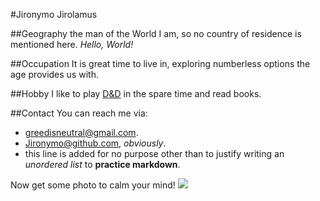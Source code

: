#Jironymo Jirolamus

##Geography
the man of the World I am, so no country of residence is mentioned here.
*Hello, World!*

##Occupation
It is great time to live in, exploring numberless options the age provides us with. 

##Hobby
I like to play [D&D](https://en.wikipedia.org/wiki/Dungeons_%26_Dragons) in the spare time and read books.

##Contact
You can reach me via: 
- greedisneutral@gmail.com.
- Jironymo@github.com, *obviously*.
- this line is added for no purpose other than to justify writing an *unordered list* to **practice markdown**.

Now get some photo to calm your mind! ![](https://lh3.googleusercontent.com/YGJ77qN9KiwctZgfqV8Bf3hNo0rZvcFaPKDTkvtS6kVbtwyCS80Pm6dpXzJCCLZE1Q)
